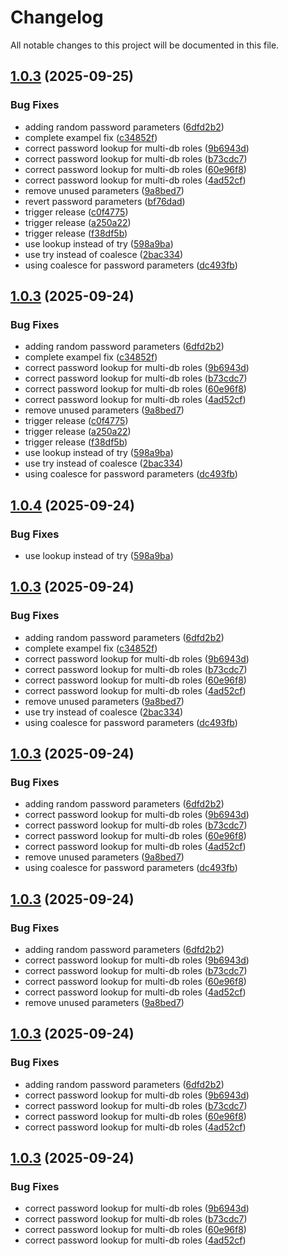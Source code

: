 # Changelog

All notable changes to this project will be documented in this file.

## [1.0.3](https://github.com/anatomiq/terraform-postgres-setup/compare/v1.0.2...v1.0.3) (2025-09-25)


### Bug Fixes

* adding random password parameters ([6dfd2b2](https://github.com/anatomiq/terraform-postgres-setup/commit/6dfd2b294952cc52b7a616e103e60b2326c3875f))
* complete exampel fix ([c34852f](https://github.com/anatomiq/terraform-postgres-setup/commit/c34852fac34b837fe55f283449b7b7e64847735f))
* correct password lookup for multi-db roles ([9b6943d](https://github.com/anatomiq/terraform-postgres-setup/commit/9b6943d3a450cace57244ac3e009a456b7c4f4e8))
* correct password lookup for multi-db roles ([b73cdc7](https://github.com/anatomiq/terraform-postgres-setup/commit/b73cdc72c172e0eaf3687b6c9cf7d3f9b1a7d4e0))
* correct password lookup for multi-db roles ([60e96f8](https://github.com/anatomiq/terraform-postgres-setup/commit/60e96f8b97d0ecdfbefe941209f05f1263763205))
* correct password lookup for multi-db roles ([4ad52cf](https://github.com/anatomiq/terraform-postgres-setup/commit/4ad52cf8f20fbf55fa507ea3154b206a621c98cc))
* remove unused parameters ([9a8bed7](https://github.com/anatomiq/terraform-postgres-setup/commit/9a8bed7ba1516ee155ea468cdbc6075d3ca3ade1))
* revert password parameters ([bf76dad](https://github.com/anatomiq/terraform-postgres-setup/commit/bf76dadbd07573c8c3d2b95912bd0aee5654afcd))
* trigger release ([c0f4775](https://github.com/anatomiq/terraform-postgres-setup/commit/c0f47751e8e80ea441b4dd1d58a7cd8acdb9b78e))
* trigger release ([a250a22](https://github.com/anatomiq/terraform-postgres-setup/commit/a250a22db4f06932b717030c69bc77947be9f625))
* trigger release ([f38df5b](https://github.com/anatomiq/terraform-postgres-setup/commit/f38df5bc07effa2f302644a3e921d1fa8dd3742e))
* use lookup instead of try ([598a9ba](https://github.com/anatomiq/terraform-postgres-setup/commit/598a9bac9c2bcc36b4b0d376a8871273bffb4286))
* use try instead of coalesce ([2bac334](https://github.com/anatomiq/terraform-postgres-setup/commit/2bac334564c9bf6d54fa7ccb2314378f4ec7a582))
* using coalesce for password parameters ([dc493fb](https://github.com/anatomiq/terraform-postgres-setup/commit/dc493fb351555cc6e90b0cf752284af735c70ba4))

## [1.0.3](https://github.com/anatomiq/terraform-postgres-setup/compare/v1.0.2...v1.0.3) (2025-09-24)


### Bug Fixes

* adding random password parameters ([6dfd2b2](https://github.com/anatomiq/terraform-postgres-setup/commit/6dfd2b294952cc52b7a616e103e60b2326c3875f))
* complete exampel fix ([c34852f](https://github.com/anatomiq/terraform-postgres-setup/commit/c34852fac34b837fe55f283449b7b7e64847735f))
* correct password lookup for multi-db roles ([9b6943d](https://github.com/anatomiq/terraform-postgres-setup/commit/9b6943d3a450cace57244ac3e009a456b7c4f4e8))
* correct password lookup for multi-db roles ([b73cdc7](https://github.com/anatomiq/terraform-postgres-setup/commit/b73cdc72c172e0eaf3687b6c9cf7d3f9b1a7d4e0))
* correct password lookup for multi-db roles ([60e96f8](https://github.com/anatomiq/terraform-postgres-setup/commit/60e96f8b97d0ecdfbefe941209f05f1263763205))
* correct password lookup for multi-db roles ([4ad52cf](https://github.com/anatomiq/terraform-postgres-setup/commit/4ad52cf8f20fbf55fa507ea3154b206a621c98cc))
* remove unused parameters ([9a8bed7](https://github.com/anatomiq/terraform-postgres-setup/commit/9a8bed7ba1516ee155ea468cdbc6075d3ca3ade1))
* trigger release ([c0f4775](https://github.com/anatomiq/terraform-postgres-setup/commit/c0f47751e8e80ea441b4dd1d58a7cd8acdb9b78e))
* trigger release ([a250a22](https://github.com/anatomiq/terraform-postgres-setup/commit/a250a22db4f06932b717030c69bc77947be9f625))
* trigger release ([f38df5b](https://github.com/anatomiq/terraform-postgres-setup/commit/f38df5bc07effa2f302644a3e921d1fa8dd3742e))
* use lookup instead of try ([598a9ba](https://github.com/anatomiq/terraform-postgres-setup/commit/598a9bac9c2bcc36b4b0d376a8871273bffb4286))
* use try instead of coalesce ([2bac334](https://github.com/anatomiq/terraform-postgres-setup/commit/2bac334564c9bf6d54fa7ccb2314378f4ec7a582))
* using coalesce for password parameters ([dc493fb](https://github.com/anatomiq/terraform-postgres-setup/commit/dc493fb351555cc6e90b0cf752284af735c70ba4))

## [1.0.4](https://github.com/anatomiq/terraform-postgres-setup/compare/v1.0.3...v1.0.4) (2025-09-24)


### Bug Fixes

* use lookup instead of try ([598a9ba](https://github.com/anatomiq/terraform-postgres-setup/commit/598a9bac9c2bcc36b4b0d376a8871273bffb4286))

## [1.0.3](https://github.com/anatomiq/terraform-postgres-setup/compare/v1.0.2...v1.0.3) (2025-09-24)


### Bug Fixes

* adding random password parameters ([6dfd2b2](https://github.com/anatomiq/terraform-postgres-setup/commit/6dfd2b294952cc52b7a616e103e60b2326c3875f))
* complete exampel fix ([c34852f](https://github.com/anatomiq/terraform-postgres-setup/commit/c34852fac34b837fe55f283449b7b7e64847735f))
* correct password lookup for multi-db roles ([9b6943d](https://github.com/anatomiq/terraform-postgres-setup/commit/9b6943d3a450cace57244ac3e009a456b7c4f4e8))
* correct password lookup for multi-db roles ([b73cdc7](https://github.com/anatomiq/terraform-postgres-setup/commit/b73cdc72c172e0eaf3687b6c9cf7d3f9b1a7d4e0))
* correct password lookup for multi-db roles ([60e96f8](https://github.com/anatomiq/terraform-postgres-setup/commit/60e96f8b97d0ecdfbefe941209f05f1263763205))
* correct password lookup for multi-db roles ([4ad52cf](https://github.com/anatomiq/terraform-postgres-setup/commit/4ad52cf8f20fbf55fa507ea3154b206a621c98cc))
* remove unused parameters ([9a8bed7](https://github.com/anatomiq/terraform-postgres-setup/commit/9a8bed7ba1516ee155ea468cdbc6075d3ca3ade1))
* use try instead of coalesce ([2bac334](https://github.com/anatomiq/terraform-postgres-setup/commit/2bac334564c9bf6d54fa7ccb2314378f4ec7a582))
* using coalesce for password parameters ([dc493fb](https://github.com/anatomiq/terraform-postgres-setup/commit/dc493fb351555cc6e90b0cf752284af735c70ba4))

## [1.0.3](https://github.com/anatomiq/terraform-postgres-setup/compare/v1.0.2...v1.0.3) (2025-09-24)


### Bug Fixes

* adding random password parameters ([6dfd2b2](https://github.com/anatomiq/terraform-postgres-setup/commit/6dfd2b294952cc52b7a616e103e60b2326c3875f))
* correct password lookup for multi-db roles ([9b6943d](https://github.com/anatomiq/terraform-postgres-setup/commit/9b6943d3a450cace57244ac3e009a456b7c4f4e8))
* correct password lookup for multi-db roles ([b73cdc7](https://github.com/anatomiq/terraform-postgres-setup/commit/b73cdc72c172e0eaf3687b6c9cf7d3f9b1a7d4e0))
* correct password lookup for multi-db roles ([60e96f8](https://github.com/anatomiq/terraform-postgres-setup/commit/60e96f8b97d0ecdfbefe941209f05f1263763205))
* correct password lookup for multi-db roles ([4ad52cf](https://github.com/anatomiq/terraform-postgres-setup/commit/4ad52cf8f20fbf55fa507ea3154b206a621c98cc))
* remove unused parameters ([9a8bed7](https://github.com/anatomiq/terraform-postgres-setup/commit/9a8bed7ba1516ee155ea468cdbc6075d3ca3ade1))
* using coalesce for password parameters ([dc493fb](https://github.com/anatomiq/terraform-postgres-setup/commit/dc493fb351555cc6e90b0cf752284af735c70ba4))

## [1.0.3](https://github.com/anatomiq/terraform-postgres-setup/compare/v1.0.2...v1.0.3) (2025-09-24)


### Bug Fixes

* adding random password parameters ([6dfd2b2](https://github.com/anatomiq/terraform-postgres-setup/commit/6dfd2b294952cc52b7a616e103e60b2326c3875f))
* correct password lookup for multi-db roles ([9b6943d](https://github.com/anatomiq/terraform-postgres-setup/commit/9b6943d3a450cace57244ac3e009a456b7c4f4e8))
* correct password lookup for multi-db roles ([b73cdc7](https://github.com/anatomiq/terraform-postgres-setup/commit/b73cdc72c172e0eaf3687b6c9cf7d3f9b1a7d4e0))
* correct password lookup for multi-db roles ([60e96f8](https://github.com/anatomiq/terraform-postgres-setup/commit/60e96f8b97d0ecdfbefe941209f05f1263763205))
* correct password lookup for multi-db roles ([4ad52cf](https://github.com/anatomiq/terraform-postgres-setup/commit/4ad52cf8f20fbf55fa507ea3154b206a621c98cc))
* remove unused parameters ([9a8bed7](https://github.com/anatomiq/terraform-postgres-setup/commit/9a8bed7ba1516ee155ea468cdbc6075d3ca3ade1))

## [1.0.3](https://github.com/anatomiq/terraform-postgres-setup/compare/v1.0.2...v1.0.3) (2025-09-24)


### Bug Fixes

* adding random password parameters ([6dfd2b2](https://github.com/anatomiq/terraform-postgres-setup/commit/6dfd2b294952cc52b7a616e103e60b2326c3875f))
* correct password lookup for multi-db roles ([9b6943d](https://github.com/anatomiq/terraform-postgres-setup/commit/9b6943d3a450cace57244ac3e009a456b7c4f4e8))
* correct password lookup for multi-db roles ([b73cdc7](https://github.com/anatomiq/terraform-postgres-setup/commit/b73cdc72c172e0eaf3687b6c9cf7d3f9b1a7d4e0))
* correct password lookup for multi-db roles ([60e96f8](https://github.com/anatomiq/terraform-postgres-setup/commit/60e96f8b97d0ecdfbefe941209f05f1263763205))
* correct password lookup for multi-db roles ([4ad52cf](https://github.com/anatomiq/terraform-postgres-setup/commit/4ad52cf8f20fbf55fa507ea3154b206a621c98cc))

## [1.0.3](https://github.com/anatomiq/terraform-postgres-setup/compare/v1.0.2...v1.0.3) (2025-09-24)


### Bug Fixes

* correct password lookup for multi-db roles ([9b6943d](https://github.com/anatomiq/terraform-postgres-setup/commit/9b6943d3a450cace57244ac3e009a456b7c4f4e8))
* correct password lookup for multi-db roles ([b73cdc7](https://github.com/anatomiq/terraform-postgres-setup/commit/b73cdc72c172e0eaf3687b6c9cf7d3f9b1a7d4e0))
* correct password lookup for multi-db roles ([60e96f8](https://github.com/anatomiq/terraform-postgres-setup/commit/60e96f8b97d0ecdfbefe941209f05f1263763205))
* correct password lookup for multi-db roles ([4ad52cf](https://github.com/anatomiq/terraform-postgres-setup/commit/4ad52cf8f20fbf55fa507ea3154b206a621c98cc))
